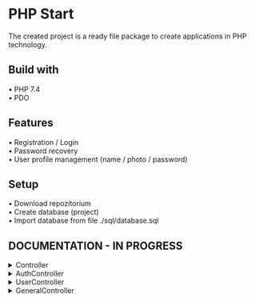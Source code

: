 # PHP Start
The created project is a ready file package to create applications in PHP technology.

## Build with
• PHP 7.4 \
• PDO

## Features
• Registration / Login \
• Password recovery \
• User profile management (name / photo / password)

## Setup
• Download repozitorium \
• Create database (project) \
• Import database from file ./sql/database.sql

## DOCUMENTATION - IN PROGRESS

<!-- CONTROLLER -->

<details>
 <summary>Controller</summary>
 <ul>
  <li>
   <details>
    <summary>initConfiguration</summary>
    Initialize properties such as config and route.
   </details>
  </li>

  <li>
   <details>
    <summary>__construct</summary>
    Check connection with database. Initialize configuration in repozitory and mail.
    Get user if he is logged. Assigns an request class object to a property.
    Create object of view class and set to a property.
   </details>
  </li>

  <li>
   <details>
    <summary>run</summary>
    If given action exists run it else redirect to homePage with error message.
   </details>
  </li>

  <li>
   <details>
    <summary>redirect</summary>
    Redirect user to selected page with parameters.
   </details>
  </li>

  <li>
   <details>
    <summary>action</summary>
    Return action param from request.
   </details>
  </li>

  <li>
   <details>
    <summary>guest</summary>
    Method check if user is not logged in. Logged user is redirect to homePage with error message.
   </details>
  </li>

  <li>
   <details>
    <summary>requireLogin</summary>
    Method check if user is logged in. Guest is redirect to login page with error message.
   </details>
  </li>

  <li>
   <details>
    <summary>requireAdmin</summary>
    Method check if user is admin. Guest is redirect to login page with error message.
    User which is not admin is redirect to homePage with error message.
   </details>
  </li>

  <li>
   <details>
    <summary>uploadFile</summary>
    Method upload file on server.
   </details>
  </li>

  <li>
   <details>
    <summary>hash</summary>
    Method return hash of input param.
    If hash method isn't sent, selected is default hash method from config.
   </details>
  </li>

  <li>
   <details>
    <summary>hashFile</summary>
    Method create unique filename.
   </details>
  </li>
 </ul>
</details>

<!-- AUTH CONTROLLER -->

<details>
 <summary>AuthController</summary>
 <ul>
  <li>
   <details>
    <summary>registerAction</summary>
    <b>GET: </b> Show register form. <br>
    <b>POST: </b> Validate data given by user. If data is validated, user is added to database.
   </details>
  </li>

  <li>
   <details>
    <summary>loginAction</summary>
    <b>GET: </b> Show login form. <br>
    <b>POST: </b>Action check if exist user with appropriate e-mail address and password.
   </details>
  </li>

  <li>
   <details>
    <summary>forgotPasswordAction</summary>
    <b>GET: </b> Show form to reset password. <br>
    <b>POST: </b> Send a message on address-email given from user with special code which is used to user
    authorize to reset password.
   </details>
  </li>

  <li>
   <details>
    <summary>resetPasswordAction</summary>
    <b>GET: </b> Show reset password form. <br>
    <b>POST: </b> Action check if code is sent and active, next set new password given by user.
   </details>
  </li>
 </ul>
</details>

<!-- USER CONTROLLER -->

<details>
 <summary>UserController</summary>
 <ul>
  <li>
   <details>
    <summary>logoutAction</summary>
    Logout user, clear session data.
   </details>
  </li>

  <li>
   <details>
    <summary>profileAction</summary>
    Show user profile.
   </details>
  </li>

  <li>
   <details>
    <summary>updateAction</summary>
    <b>POST: </b> Select method which data will be updated by post param(update), next redirect to user profile.
   </details>
  </li>

  <li>
   <details>
    <summary>updateUsername</summary>
    <b>POST: </b> Validate username given by user and set new username.
   </details>
  </li>

  <li>
   <details>
    <summary>updatePassword</summary>
    <b>POST: </b> Validate data given by user and set new password.
   </details>
  </li>

  <li>
   <details>
    <summary>updateAvatar</summary>
    <b>POST: </b> Validate image sent by user. If validate is ok, old avatar is deleted and new avatar is uploaded.
   </details>
  </li>
 </ul>
</details>

<!-- GENERAL CONTROLLER -->

<details>
 <summary>GeneralController</summary>
 <ul>
  <li>
   <details>
    <summary>homeAction</summary>
    Show home page.
   </details>
  </li>

  <li>
   <details>
    <summary>policyAction</summary>
    Show policy page.
   </details>
  </li>

  <li>
   <details>
    <summary>regulationsAction</summary>
    Show regulations page.
   </details>
  </li>

  <li>
   <details>
    <summary>contactAction</summary>
    <b>GET: </b> Show contant form. <br>
    <b>POST: </b> Send message to website admin.
   </details>
  </li>
 </ul>
</details>
